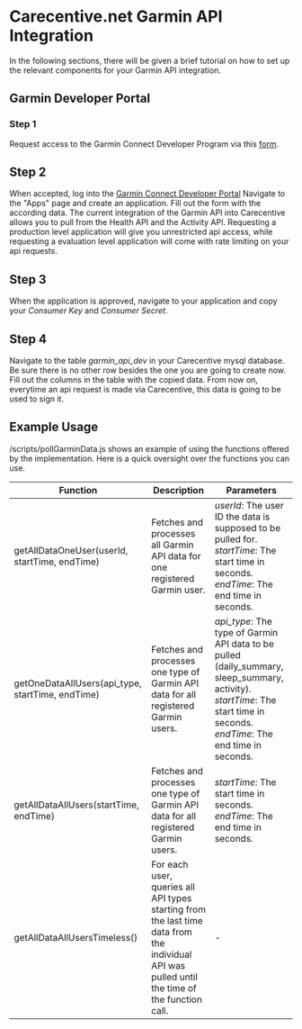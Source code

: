# Carecentive.net Garmin API Integration

In the following sections, there will be given a brief tutorial on how to set up the relevant components for your Garmin API integration.

## Garmin Developer Portal

### Step 1

Request access to the Garmin Connect Developer Program via this [form](https://www.garmin.com/en-US/forms/GarminConnectDeveloperAccess/).

## Step 2

When accepted, log into the [Garmin Connect Developer Portal](https://developerportal.garmin.com/)
Navigate to the "Apps" page and create an application. Fill out the form with the according data. 
The current integration of the Garmin API into Carecentive allows you to pull from the Health API and the Activity API.
Requesting a production level application will give you unrestricted api access, while requesting a evaluation level application will come with rate limiting on your api requests.

## Step 3

When the application is approved, navigate to your application and copy your *Consumer Key* and *Consumer Secret*.

## Step 4

Navigate to the table *garmin_api_dev* in your Carecentive mysql database. Be sure there is no other row besides the one you are going to create now.
Fill out the columns in the table with the copied data. From now on, everytime an api request is made via Carecentive, this data is going to be used to sign it.

## Example Usage

/scripts/pollGarminData.js shows an example of using the functions offered by the implementation. Here is a quick oversight over the functions you can use.

| Function | Description | Parameters
| ----------- | ----------- | -----------
| getAllDataOneUser(userId, startTime, endTime) | Fetches and processes all Garmin API data for one registered Garmin user. | *userId*: The user ID the data is supposed to be pulled for. *startTime*: The start time in seconds. *endTime*: The end time in seconds. |
| getOneDataAllUsers(api_type, startTime, endTime) | Fetches and processes one type of Garmin API data for all registered Garmin users. | *api_type*: The type of Garmin API data to be pulled (daily_summary, sleep_summary, activity). *startTime*: The start time in seconds. *endTime*: The end time in seconds.
| getAllDataAllUsers(startTime, endTime) | Fetches and processes one type of Garmin API data for all registered Garmin users. | *startTime*: The start time in seconds. *endTime*: The end time in seconds.
| getAllDataAllUsersTimeless() | For each user, queries all API types starting from the last time data from the individual API was pulled until the time of the function call. | -